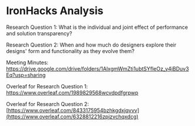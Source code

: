 # IronHacks Analysis

Research Question 1: What is the individual and joint effect of performance and solution transparency? 


Research Question 2: When and how much do designers explore their designs' form and functionality as they evolve them?


Meeting Minutes: https://drive.google.com/drive/folders/1AlxgmWmZti1ubtSYfleOz_y4jBDuv3Eq?usp=sharing


Overleaf for Research Question 1: https://www.overleaf.com/1989829568wcvdpdfgrpwp


Overleaf for Research Question 2: [https://www.overleaf.com/8433175954bzhkgdxjqvvv](https://www.overleaf.com/6328812216zpjzvchqxdcg)

